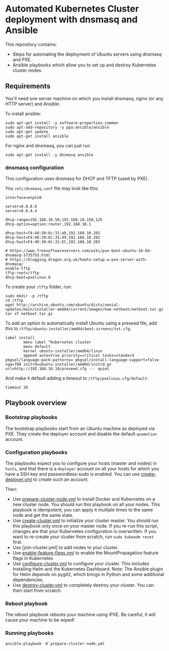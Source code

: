 # Automated Kubernetes Cluster deployment with dnsmasq and Ansible

This repository contains:
- Steps for automating the deployment of Ubuntu servers using dnsmasq and PXE.
- Ansible playbooks which allow you to set up and destroy Kubernetes cluster nodes.

## Requirements

You'll need one server machine on which you install dnsmasq, nginx (or any HTTP server) and Ansible.

To install ansible:

```
sudo apt-get install -y software-properties-common
sudo apt-add-repository -y ppa:ansible/ansible
sudo apt-get update
sudo apt-get install ansible
```

For nginx and dnsmasq, you can just run 
```
sudo apt-get install -y dnsmasq ansible
```

### dnsmasq configuration

This configuration uses dnsmasq for DHCP and TFTP (used by PXE). 

You `/etc/dnsmasq.conf` file may look like this:

```
interface=enp1s0

server=8.8.8.8
server=8.8.4.4

dhcp-range=192.168.10.50,192.168.10.150,12h
dhcp-option=option:router,192.168.10.1

dhcp-host=f4:4d:30:6c:31:ab,192.168.10.201
dhcp-host=F4:4D:30:6C:35:49,192.168.10.202
dhcp-host=F4:4D:30:6C:31:EC,192.168.10.203

# https://www.freesoftwareservers.com/wiki/pxe-boot-ubuntu-16-04-dnsmasq-3735755.html
# https://blogging.dragon.org.uk/howto-setup-a-pxe-server-with-dnsmasq/
enable-tftp
tftp-root=/tftp
dhcp-boot=pxelinux.0
```

To create your `/tftp` folder, run:

```
sudo mkdir -p /tftp
cd /tftp
wget http://archive.ubuntu.com/ubuntu/dists/xenial-updates/main/installer-amd64/current/images/hwe-netboot/netboot.tar.gz
tar xf netboot.tar.gz
```

To add an option to automatically install Ubuntu using a preseed file, add this to `/tftp/ubuntu-installer/amd64/boot-screens/txt.cfg`:

```
label install
        menu label ^Kubernetes cluster
        menu default
        kernel ubuntu-installer/amd64/linux
        append auto=true priority=critical tasks=standard pkgsel/language-pack-patterns= pkgsel/install-language-support=false vga=788 initrd=ubuntu-installer/amd64/initrd.gz url=http://192.168.10.10/preseed.cfg --- quiet
```

And make it default adding a timeout to `/tftp/pxelinux.cfg/default`:

```
timeout 30
```

## Playbook overview

### Bootstrap playbooks

The bootstrap playbooks start from an Ubuntu machine as deployed via PXE. They create the deployer account and disable the default `quamotion` account.

### Configuration playbooks
The playbooks expect you to configure your hosts (master and nodes) in `hosts`, and that there is a `deployer` account on all your hosts for which you have a SSH key and passwordless-sudo is enabled. You can use [create-deployer.yml](create-deployer.yml) to create such an account.

Then:
* Use [prepare-cluster-node.yml](prepare-cluster-node.yml) to install Docker and Kubernetes on a new cluster node. You should run this
  playbook on all your nodes.
  This playbook is idempotent; you can apply it multiple times to the same node and get the same state.
* Use [create-cluster.yml](create-cluster.yml) to initialize your cluster master. You should run this playbook only once on your
  master node. If you re-run this script, changes are that your Kubernetes configuration is overwritten.
  If you want to re-create your cluster from scratch, run `sudo kubeadm reset` first.
* Use [join-cluster.yml] to add nodes to your cluster.
* Use [enable-feature-flags.yml](enable-feature-flags.yml) to enable the MountPropagation feature flags in Kubernetes
* Use [configure-cluster.yml](configure-cluster.yml) to configure your cluster. This includes installing Helm and the
  Kubernetes Dashboard.
  Note: The Ansible plugin for Helm depends on pygit2, which brings in Python and some additional dependencies.
* Use [destroy-cluster.yml](destroy-cluster.yml) to completely destroy your cluster. You can then start from scratch.

### Reboot playbook

The reboot playbook reboots your machine using iPXE. Be careful, it will cause your machine to be wiped!

### Running playbooks

```
ansible-playbook -K prepare-cluster-node.yml
```
